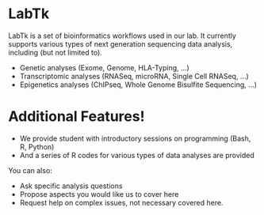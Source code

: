 # LabTk

LabTk is a set of bioinformatics workflows used in our lab. It currently supports various types of next generation sequencing data analysis, including (but not limited to). 

  - Genetic analyses (Exome, Genome, HLA-Typing, ...)
  - Transcriptomic analyses (RNASeq, microRNA, Single Cell RNASeq, ...)
  - Epigenetics analyses (ChIPseq, Whole Genome Bisulfite Sequencing, ...)

# Additional Features!

  - We provide student with introductory sessions on programming (Bash, R, Python)
  - And a series of R codes for various types of data analyses are provided


You can also:
  - Ask specific analysis questions
  - Propose aspects you would like us to cover here
  - Request help on complex issues, not necessary covered here.
